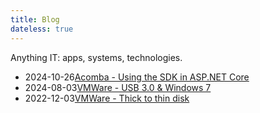 ```yaml
---
title: Blog
dateless: true
---
```


Anything IT: apps, systems, technologies.

<ul class="no-style">
<li><span class="post-date">2024-10-26</span><a href="/Blog/Acomba.UsingSdkInAspNetCore">Acomba - Using the SDK in ASP.NET Core</a>
<li><span class="post-date">2024-08-03</span><a href="/Blog/VMWare.USB3">VMWare - USB 3.0 & Windows 7</a>
<li><span class="post-date">2022-12-03</span><a href="/Blog/VMWare.ThickToThinDisk">VMWare - Thick to thin disk</a>
</ul>
